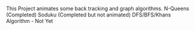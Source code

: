 This Project animates some back tracking and graph algorithms.
N-Queens (Completed)
Soduku (Completed but not animated)
DFS/BFS/Khans Algorithm - Not Yet
